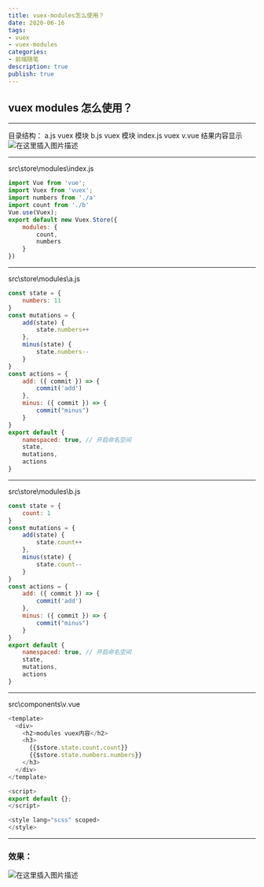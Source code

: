 ```yaml
---
title: vuex-modules怎么使用？
date: 2020-06-16
tags: 
- vuex
- vuex-modules
categories: 
- 前端随笔
description: true
publish: true
---
```



## vuex modules 怎么使用？
----

目录结构：
a.js  vuex 模块
b.js  vuex 模块
index.js  vuex
v.vue 结果内容显示
![在这里插入图片描述](https://img-blog.csdnimg.cn/2020060702371687.png?x-oss-process=image/watermark,type_ZmFuZ3poZW5naGVpdGk,shadow_10,text_aHR0cHM6Ly9ibG9nLmNzZG4ubmV0L3d1ajE5MzU=,size_16,color_FFFFFF,t_70)

----

src\store\modules\index.js
```javascript
import Vue from 'vue';
import Vuex from 'vuex';
import numbers from './a'
import count from './b'
Vue.use(Vuex);
export default new Vuex.Store({
    modules: {
        count,
        numbers
    }
})
```
---
src\store\modules\a.js
```javascript
const state = {
    numbers: 11
}
const mutations = {
    add(state) {
        state.numbers++
    },
    minus(state) {
        state.numbers--
    }
}
const actions = {
    add: ({ commit }) => {
        commit('add')
    },
    minus: ({ commit }) => {
        commit("minus")
    }
}
export default {
    namespaced: true, // 开启命名空间
    state,
    mutations,
    actions
}
```
---
src\store\modules\b.js

```javascript
const state = {
    count: 1
}
const mutations = {
    add(state) {
        state.count++
    },
    minus(state) {
        state.count--
    }
}
const actions = {
    add: ({ commit }) => {
        commit('add')
    },
    minus: ({ commit }) => {
        commit("minus")
    }
}
export default {
    namespaced: true, // 开启命名空间
    state,
    mutations,
    actions
}
```
----
src\components\v.vue
```javascript
<template>
  <div>
    <h2>modules vuex内容</h2>
    <h3>
      {{$store.state.count.count}}
      {{$store.state.numbers.numbers}}
    </h3>
  </div>
</template>

<script>
export default {};
</script>

<style lang="scss" scoped>
</style>
```
---
### 效果：
![在这里插入图片描述](https://img-blog.csdnimg.cn/2020060702381911.png?x-oss-process=image/watermark,type_ZmFuZ3poZW5naGVpdGk,shadow_10,text_aHR0cHM6Ly9ibG9nLmNzZG4ubmV0L3d1ajE5MzU=,size_16,color_FFFFFF,t_70)